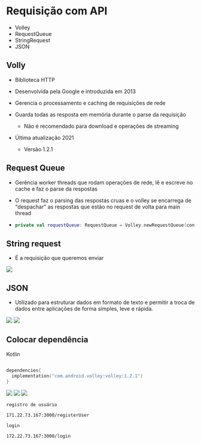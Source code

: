 # Requisição com API

- Volley
- RequestQueue
- StringRequest
- JSON

## Volly

- Biblioteca HTTP
- Desenvolvida pela Google e introduzida em 2013
- Gerencia o processamento e caching de requisições de rede
- Guarda todas as resposta em memória durante o parse da requisição
  - Não é recomendado para download e operações de streaming
 
- Última atualização 2021
  - Versão 1.2.1
 
## Request Queue

- Gerência worker threads que rodam operações de rede, lê e escreve no cache e faz o parse da respostas

- O request faz o parsing das respostas cruas e o volley se encarrega de "despachar" as respostas que estão no request de volta para main thread

- ```kotlin
  private val requestQueue: RequestQueue = Volley.newRequestQueue(context)
  ```

## String request

- É a requisição que queremos enviar

<img src=".assets/">

## JSON

- Utilizado para estruturar dados em formato de texto e permitir a troca de dados entre aplicações de forma simples, leve e rápida.

<img src=".assets/">

<img src=".assets/">


## Colocar dependência

Kotlin

```kotlin

dependencies{
  implementation("com.android.volley:volley:1.2.1")
}
```

<img src=".assets/">

<img src=".assets/">

<img src=".assets/">


```
registro de usuário

171.22.73.167:3000/registerUser

login

172.22.73.167:3000/login

```
